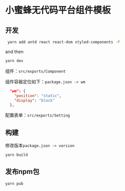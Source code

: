 # 小蜜蜂无代码平台组件模板

## 开发

```sh
 yarn add antd react react-dom styled-components -P
```

and then

```sh
yarn dev
```

组件：`src/exports/Component`

组件容器定位如下：`package.json -> wm`

```json
  "wm": {
    "position": "static",
    "display": "block"
  },
```

配置表单：`src/exports/Setting
`

## 构建

修改版本`package.json -> version`

``` sh
yarn build
```

## 发布npm包

``` sh
yarn pub
```
